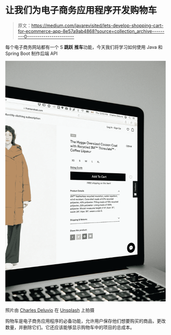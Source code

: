 # 让我们为电子商务应用程序开发购物车

> 原文：<https://medium.com/javarevisited/lets-develop-shopping-cart-for-ecommerce-app-8e57a9ab4868?source=collection_archive---------0----------------------->

每个电子商务网站都有一个 S **跳跃** **推车**功能，今天我们将学习如何使用 Java 和 Spring Boot 制作后端 API

![](img/4559c77ac2ee0caf7ab34341df2ff4c1.png)

照片由 [Charles Deluvio](https://unsplash.com/@charlesdeluvio?utm_source=unsplash&utm_medium=referral&utm_content=creditCopyText) 在 [Unsplash](https://unsplash.com/s/photos/online-shopping?utm_source=unsplash&utm_medium=referral&utm_content=creditCopyText) 上拍摄

购物车是电子商务应用程序的必备功能，允许用户保存他们想要购买的商品，更改数量，并删除它们。它还应该能够显示购物车中的项目的总成本。